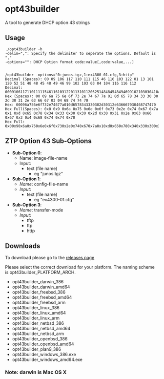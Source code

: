 opt43builder
============

A tool to generate DHCP option 43 strings

Usage
-----

```
./opt43builder -h
-delim=",": Specify the delimiter to seperate the options. Default is ","
-options="": DHCP Option format code:value[,code:value,...]


/opt43builder -options="0:junos.tgz,1:ex4300-01.cfg,3:http"
Decimal (Spaces): 00 09 106 117 110 111 115 46 116 103 122 01 13 101 120 52 51 48 48 45 48 49 46 99 102 103 03 04 104 116 116 112
Decimal: 00091061171101111154611610312201131011205251484845484946991021030304104116116112
Hex (Spaces): 00 09 6a 75 6e 6f 73 2e 74 67 7a 01 0d 65 78 34 33 30 30 2d 30 31 2e 63 66 67 03 04 68 74 74 70
Hex: 00096a756e6f732e74677a010d6578343330302d30312e636667030468747470
Hex Full(Spaces): 0x0 0x9 0x6a 0x75 0x6e 0x6f 0x73 0x2e 0x74 0x67 0x7a 0x1 0xd 0x65 0x78 0x34 0x33 0x30 0x30 0x2d 0x30 0x31 0x2e 0x63 0x66 0x67 0x3 0x4 0x68 0x74 0x74 0x70
Hex Full: 0x00x90x6a0x750x6e0x6f0x730x2e0x740x670x7a0x10xd0x650x780x340x330x300x300x2d0x300x310x2e0x630x660x670x30x40x680x740x740x70

```

ZTP Option 43 Sub-Options
-------------------------
- __Sub-Option 0__:
	- Name: image-file-name
	- Input:
		- text (file name)
			- eg "junos.tgz"
- __Sub-Option 1__:
	- _Name_: config-file-name
	- _Input_:
		- text (file name)
			- eg "ex4300-01.cfg"
- __Sub-Option 3__:
	- _Name_: transfer-mode
	- _Input_:
		- tftp 
		- ftp
		- http

Downloads
---------

To download please go to the [releases page](https://github.com/JNPRAutomate/opt43builder/releases)

Please select the correct download for your platform. The naming scheme is opt43builder_PLATFORM_ARCH.

-	opt43builder_darwin_386
-	opt43builder_darwin_amd64
-	opt43builder_freebsd_386
-	opt43builder_freebsd_amd64
-	opt43builder_freebsd_arm
-	opt43builder_linux_386
-	opt43builder_linux_amd64
-	opt43builder_linux_arm
-	opt43builder_netbsd_386
-	opt43builder_netbsd_amd64
-	opt43builder_netbsd_arm
-	opt43builder_openbsd_386
-	opt43builder_openbsd_amd64
-	opt43builder_plan9_386
-	opt43builder_windows_386.exe
-	opt43builder_windows_amd64.exe

### Note: darwin is Mac OS X
